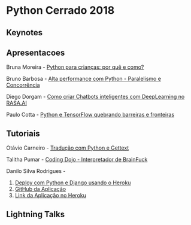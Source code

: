 # Python Cerrado 2018

## Keynotes

## Apresentacoes

Bruna Moreira - [Python para crianças: por quê e como?](https://goo.gl/nx6XrC)

Bruno Barbosa - [Alta performance com Python - Paralelismo e Concorrência](alta-performance-com-python.pdf)

Diego Dorgam - [Como criar Chatbots inteligentes com DeepLearning no RASA.AI](apr-PythonCerrado-rasa-ai.pdf)

Paulo Cotta - [Python e TensorFlow quebrando barreiras e fronteiras](quebrando-barreiras-com-tensorflow.pdf)


## Tutoriais

Otávio Carneiro - [Tradução com Python e Gettext](https://github.com/ocarneiro/oficina-gettext)

Talitha Pumar - [Coding Dojo - Interpretador de BrainFuck](https://github.com/pythoncerrado/apresentacoes/tree/master/DojoPythonCerrado)

Danilo Silva Rodrigues -
1. [Deploy com Python e Django usando o Heroku](https://docs.google.com/presentation/d/1m3orw6_Y2WgTH1CTFKct-L5DIpyGvXtED8HOa0Z5K_8/edit?usp=sharing)
2. [GitHub da Aplicação](https://github.com/daniloroddrigues/danilo-motors)
3. [Link da Aplicação no Heroku](https://danilo-motors.herokuapp.com/)

## Lightning Talks
